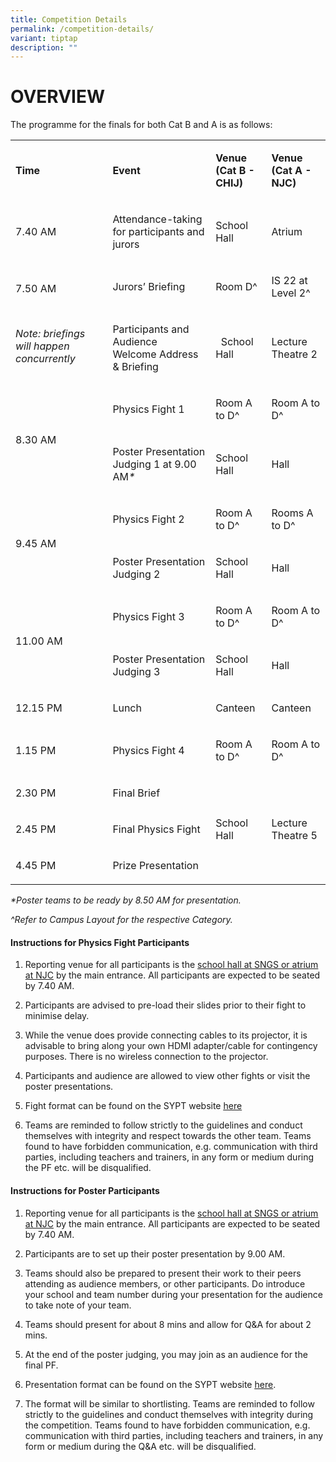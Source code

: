 ```yaml
---
title: Competition Details
permalink: /competition-details/
variant: tiptap
description: ""
---
```

<h1>OVERVIEW</h1>
<p>The programme for the finals for both Cat B and A is as follows:</p>
<table style="minWidth: 100px">
<colgroup>
<col>
<col>
<col>
<col>
</colgroup>
<tbody>
<tr>
<td rowspan="1" colspan="1">
<p><strong>Time</strong>
</p>
</td>
<td rowspan="1" colspan="1">
<p><strong>Event</strong>
</p>
</td>
<td rowspan="1" colspan="1">
<p><strong>Venue<br>(Cat B - CHIJ)</strong>
</p>
</td>
<td rowspan="1" colspan="1">
<p><strong>Venue<br>(Cat A - NJC)</strong>
</p>
</td>
</tr>
<tr>
<td rowspan="1" colspan="1">
<p>7.40 AM</p>
</td>
<td rowspan="1" colspan="1">
<p>Attendance-taking for participants and jurors</p>
</td>
<td rowspan="1" colspan="1">
<p>School Hall</p>
</td>
<td rowspan="1" colspan="1">
<p>Atrium</p>
</td>
</tr>
<tr>
<td rowspan="2" colspan="1">
<p>7.50 AM</p>
<p>
<br>
</p>
<p><em>Note: briefings will happen concurrently</em>
</p>
</td>
<td rowspan="1" colspan="1">
<p>Jurors’ Briefing</p>
</td>
<td rowspan="1" colspan="1">
<p>Room D^</p>
</td>
<td rowspan="1" colspan="1">
<p>IS 22 at Level 2^</p>
</td>
</tr>
<tr>
<td rowspan="1" colspan="1">
<p>Participants and Audience
<br>Welcome Address &amp; Briefing</p>
</td>
<td rowspan="1" colspan="1">
<p>&nbsp; School Hall</p>
</td>
<td rowspan="1" colspan="1">
<p>Lecture Theatre 2</p>
</td>
</tr>
<tr>
<td rowspan="2" colspan="1">
<p>8.30 AM</p>
</td>
<td rowspan="1" colspan="1">
<p>Physics Fight 1&nbsp;</p>
</td>
<td rowspan="1" colspan="1">
<p>Room A to D^</p>
</td>
<td rowspan="1" colspan="1">
<p>Room A to D^</p>
</td>
</tr>
<tr>
<td rowspan="1" colspan="1">
<p>Poster Presentation Judging 1 at 9.00 AM<em>*</em>
</p>
</td>
<td rowspan="1" colspan="1">
<p>School Hall</p>
</td>
<td rowspan="1" colspan="1">
<p>Hall</p>
</td>
</tr>
<tr>
<td rowspan="2" colspan="1">
<p>9.45 AM</p>
</td>
<td rowspan="1" colspan="1">
<p>Physics Fight 2&nbsp;</p>
</td>
<td rowspan="1" colspan="1">
<p>Room A to D^</p>
</td>
<td rowspan="1" colspan="1">
<p>Rooms A to D^</p>
</td>
</tr>
<tr>
<td rowspan="1" colspan="1">
<p>Poster Presentation Judging 2</p>
</td>
<td rowspan="1" colspan="1">
<p>School Hall</p>
</td>
<td rowspan="1" colspan="1">
<p>Hall</p>
</td>
</tr>
<tr>
<td rowspan="2" colspan="1">
<p>11.00 AM</p>
</td>
<td rowspan="1" colspan="1">
<p>Physics Fight 3&nbsp;</p>
</td>
<td rowspan="1" colspan="1">
<p>Room A to D^</p>
</td>
<td rowspan="1" colspan="1">
<p>Room A to D^</p>
</td>
</tr>
<tr>
<td rowspan="1" colspan="1">
<p>Poster Presentation Judging 3</p>
</td>
<td rowspan="1" colspan="1">
<p>School Hall</p>
</td>
<td rowspan="1" colspan="1">
<p>Hall</p>
</td>
</tr>
<tr>
<td rowspan="1" colspan="1">
<p>12.15 PM</p>
</td>
<td rowspan="1" colspan="1">
<p>Lunch</p>
</td>
<td rowspan="1" colspan="1">
<p>Canteen</p>
</td>
<td rowspan="1" colspan="1">
<p>Canteen</p>
</td>
</tr>
<tr>
<td rowspan="1" colspan="1">
<p>1.15 PM</p>
</td>
<td rowspan="1" colspan="1">
<p>Physics Fight 4</p>
</td>
<td rowspan="1" colspan="1">
<p>Room A to D^</p>
</td>
<td rowspan="1" colspan="1">
<p>Room A to D^</p>
</td>
</tr>
<tr>
<td rowspan="1" colspan="1">
<p>2.30 PM</p>
</td>
<td rowspan="1" colspan="1">
<p>Final Brief</p>
</td>
<td rowspan="3" colspan="1">
<p>School Hall</p>
</td>
<td rowspan="3" colspan="1">
<p>Lecture Theatre 5</p>
</td>
</tr>
<tr>
<td rowspan="1" colspan="1">
<p>2.45 PM</p>
</td>
<td rowspan="1" colspan="1">
<p>Final Physics Fight</p>
</td>
</tr>
<tr>
<td rowspan="1" colspan="1">
<p>4.45 PM</p>
</td>
<td rowspan="1" colspan="1">
<p>Prize Presentation</p>
</td>
</tr>
</tbody>
</table>
<p><em>*Poster teams to be ready by 8.50 AM for presentation.</em>
</p>
<p><em>^Refer to Campus Layout for the respective Category.</em>
</p>
<h4>Instructions for Physics Fight Participants</h4>
<p></p>
<ol>
<li>
<p>Reporting venue for all participants is the <u>school hall at SNGS or atrium at NJC</u> by
the main entrance. All participants are expected to be seated by 7.40 AM.</p>
<p></p>
</li>
<li>
<p>Participants are advised to pre-load their slides prior to their fight
to minimise delay.&nbsp;</p>
<p></p>
</li>
<li>
<p>While the venue does provide connecting cables to its projector, it is
advisable to bring along your own HDMI adapter/cable for contingency purposes.
There is no wireless connection to the projector.</p>
<p></p>
</li>
<li>
<p>Participants and audience are allowed to view other fights or visit the
poster presentations.&nbsp;</p>
<p></p>
</li>
<li>
<p>Fight format can be found on the SYPT website <a href="https://safe.menlosecurity.com/https://iyptsypt.wixsite.com/sypt/sypt-2025-format" rel="noopener noreferrer nofollow" target="_blank"><u>here</u></a>
</p>
<p></p>
</li>
<li>
<p>Teams are reminded to follow strictly to the guidelines and conduct themselves
with integrity and respect towards the other team. Teams found to have
forbidden communication, e.g. communication with third parties, including
teachers and trainers, in any form or medium during the PF etc. will be
disqualified.
<br>
</p>
</li>
</ol>
<h4>Instructions for Poster Participants</h4>
<ol>
<li>
<p>Reporting venue for all participants is the <u>school hall at SNGS or atrium at NJC</u> by
the main entrance. All participants are expected to be seated by 7.40 AM.</p>
<p></p>
</li>
<li>
<p>Participants are to set up their poster presentation by 9.00 AM.</p>
<p></p>
</li>
<li>
<p>Teams should also be prepared to present their work to their peers attending
as audience members, or other participants. Do introduce your school and
team number during your presentation for the audience to take note of your
team.</p>
<p></p>
</li>
<li>
<p>Teams should present for about 8 mins and allow for Q&amp;A for about
2 mins.</p>
<p></p>
</li>
<li>
<p>At the end of the poster judging, you may join as an audience for the
final PF.</p>
<p></p>
</li>
<li>
<p>Presentation format can be found on the SYPT website <a href="https://safe.menlosecurity.com/https://iyptsypt.wixsite.com/sypt/sypt-2025-format" rel="noopener noreferrer nofollow" target="_blank"><u>here</u></a>.</p>
<p></p>
</li>
<li>
<p>The format will be similar to shortlisting. Teams are reminded to follow
strictly to the guidelines and conduct themselves with integrity during
the competition. Teams found to have forbidden communication, e.g. communication
with third parties, including teachers and trainers, in any form or medium
during the Q&amp;A etc. will be disqualified.</p>
</li>
</ol>
<p></p>
<p></p>
<p></p>